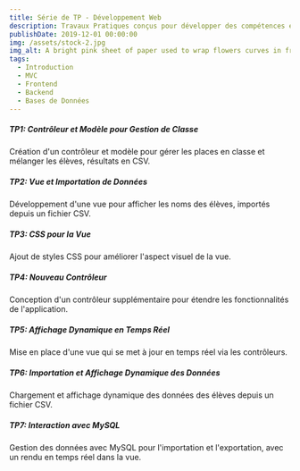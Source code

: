 ```yaml
---
title: Série de TP - Développement Web
description: Travaux Pratiques conçus pour développer des compétences essentielles en développement web, de la gestion de données au rendu dynamique.
publishDate: 2019-12-01 00:00:00
img: /assets/stock-2.jpg
img_alt: A bright pink sheet of paper used to wrap flowers curves in front of rich blue background
tags:
  - Introduction
  - MVC
  - Frontend
  - Backend
  - Bases de Données
---
```


##### TP1: Contrôleur et Modèle pour Gestion de Classe

Création d'un contrôleur et modèle pour gérer les places en classe et mélanger les élèves, résultats en CSV.

##### TP2: Vue et Importation de Données

Développement d'une vue pour afficher les noms des élèves, importés depuis un fichier CSV.

##### TP3: CSS pour la Vue

Ajout de styles CSS pour améliorer l'aspect visuel de la vue.

##### TP4: Nouveau Contrôleur

Conception d'un contrôleur supplémentaire pour étendre les fonctionnalités de l'application.

##### TP5: Affichage Dynamique en Temps Réel

Mise en place d'une vue qui se met à jour en temps réel via les contrôleurs.

##### TP6: Importation et Affichage Dynamique des Données

Chargement et affichage dynamique des données des élèves depuis un fichier CSV.

##### TP7: Interaction avec MySQL

Gestion des données avec MySQL pour l'importation et l'exportation, avec un rendu en temps réel dans la vue.
